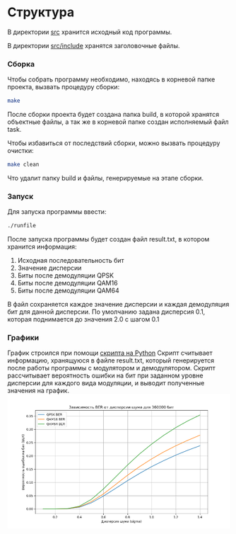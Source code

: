# Структура

В директории [src](src/) хранится исходный код программы. 

В директории [src/include](/src/include/) хранятся заголовочные файлы.

### Сборка

Чтобы собрать программу необходимо, находясь в корневой папке проекта, вызвать процедуру сборки:
```bash
make
```

После сборки проекта будет создана папка build, в которой хранятся объектные файлы, а так же в корневой папке создан исполняемый файл task.

Чтобы избавиться от последствий сборки, можно вызвать процедуру очистки:
```bash
make clean
```

Что удалит папку build и файлы, генерируемые на этапе сборки.
### Запуск

Для запуска программы ввести:
```bash
./runfile
```

После запуска программы будет создан файл result.txt, в котором хранится информация:
1. Исходная последовательность бит
2. Значение дисперсии
3. Биты после демодуляции QPSK
4. Биты после демодуляции QAM16
5. Биты после демодуляции QAM64

В файл сохраняется каждое значение дисперсии и каждая демодуляция бит для данной дисперсии. По умолчанию задана дисперсия 0.1, которая поднимается до значения 2.0 с шагом 0.1

### Графики
График строился при помощи [скрипта на Python](BER.py)
Скрипт считывает информацию, хранящуюся в файле result.txt, который генерируется после работы программы с модулятором и демодулятором.
Скрипт рассчитывает вероятность ошибки на бит при заданном уровне дисперсии для каждого вида модуляции, и выводит полученные значения на график.
![image](plot/BERplot.png)
